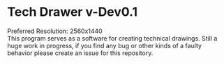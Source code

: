 # Tech Drawer v-Dev0.1
Preferred Resolution: 2560x1440 <br>
This program serves as a software for creating technical drawings.
Still a huge work in progress, if you find any bug or other kinds of a faulty behavior please create an issue for this repository.